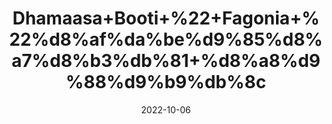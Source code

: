 ---
title: 'Dhamaasa+Booti+%22+Fagonia+%22%d8%af%da%be%d9%85%d8%a7%d8%b3%db%81+%d8%a8%d9%88%d9%b9%db%8c'
date: '2022-10-06' 
metatag: '' 
inventory: '0' 
draft: false 
# meta description 
shortDescripton: 'Anti-cancerous.+Dhamasa+booti+is+known+to+be+a+cancer-fighting+herbal+medicine+and+its+flowers+and+leaves+may+be+effective+against+various+kinds+of+cancers.'
description: 'Herb'
longdescription: ''
featured: True
# product Price
price: '30.0'
# Product Short Description
shortDescription: 'Anti-cancerous.+Dhamasa+booti+is+known+to+be+a+cancer-fighting+herbal+medicine+and+its+flowers+and+leaves+may+be+effective+against+various+kinds+of+cancers.'
productID: 'B015B3A4-3326-ED11-9968-005056B3A416'
type: 'products'
category: 'Herb' 
thumnailproduct: 'https://eraconnect.blob.core.windows.net/product-images/aminsaddiquidawakhana/B015B3A4-3326-ED11-9968-005056B3A416.webp' 
images:
  - image: 'https://eraconnect.blob.core.windows.net/product-images/aminsaddiquidawakhana/B015B3A4-3326-ED11-9968-005056B3A416.webp'  
Variants:
---